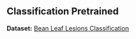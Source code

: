 ## Classification Pretrained

**Dataset:** [Bean Leaf Lesions Classification](https://www.kaggle.com/datasets/marquis03/bean-leaf-lesions-classification)